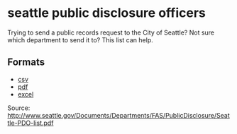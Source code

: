 # seattle public disclosure officers

Trying to send a public records request to the City of Seattle? Not sure which department to send it to? This list can help.

## Formats
- [csv](public-disclosure-officers-01-25-2016.csv)
- [pdf](public-disclosure-officers-01-25-2016.pdf)
- [excel](public-disclosure-officers-01-25-2016.xlsx)

Source: http://www.seattle.gov/Documents/Departments/FAS/PublicDisclosure/Seattle-PDO-list.pdf
